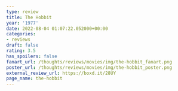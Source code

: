 ```yaml
---
type: review
title: The Hobbit
year: '1977'
date: 2022-08-04 01:07:22.052000+00:00
categories:
- reviews
draft: false
rating: 3.5
has_spoilers: false
fanart_url: /thoughts/reviews/movies/img/the-hobbit_fanart.png
poster_url: /thoughts/reviews/movies/img/the-hobbit_poster.png
external_review_url: https://boxd.it/28UY
page_name: the-hobbit
---
```


